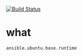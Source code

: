 [![Build Status](http://home.gnuhub.com:8080/buildStatus/icon?job=ansible.ubuntu.base.runtime)](http://home.gnuhub.com:8080/job/ansible.ubuntu.base.runtime/)

what
==========

```
ansible.ubuntu.base.runtime
```